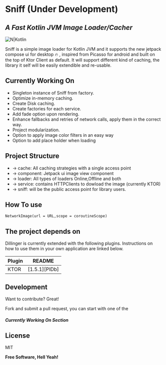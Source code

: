 # Sniff (Under Development)
## _A Fast Kotlin JVM Image Loader/Cacher_

![N|Kotlin](https://camo.githubusercontent.com/96c091300467cf1fd3aa74f9d83beb359626ed3b169a3a13ed62d1d91ada16c9/68747470733a2f2f696d672e736869656c64732e696f2f62616467652f6b6f746c696e2d312e342e32302d626c75652e7376673f6c6f676f3d6b6f746c696e)

Sniff is a simple image loader for Kotlin JVM and it supports the new jetpack compose ui for desktop 🔥 , inspired from Picasso for android and built on the top of Ktor Client as default. It will support different kind of caching, the library it self will be easily extendible and re-usable.

## Currently Working On
- Singleton instance of Sniff from factory.
- Optimize in-memory caching.
- Create Disk caching.
- Create factories for each service.
- Add fade option upon rendering.
- Enhance fallbacks and retries of network calls, apply them in the correct way.
- Project modularization.
- Option to apply image color filters in an easy way
- Option to add place holder when loading

## Project Structure

- -> cache: All caching strategies with a single access point
- -> component: Jetpack ui image view component
- -> loader: All types of loaders Online,Offline and both
- -> service: contains HTTPClients to dowload the image (currently KTOR)
- -> sniff: will be the public access point for library users.

## How To use

``` NetworkImage(url = URL,scope = coroutineScope) ```

## The project depends on

Dillinger is currently extended with the following plugins.
Instructions on how to use them in your own application are linked below.

| Plugin | README |
| ------ | ------ |
| KTOR | [1.5.1][PlDb] |
## Development

Want to contribute? Great!

Fork and submit a pull request, you can start with one of the 
##### Currently Working On Section
## License

MIT

**Free Software, Hell Yeah!**



